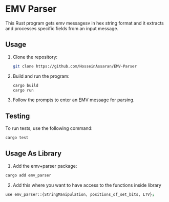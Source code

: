 # EMV Parser

This Rust program gets emv messagesv in hex string format and it extracts and processes specific fields from an input message.

## Usage

1. Clone the repository:

    ```bash
    git clone https://github.com/HosseinAssaran/EMV-Parser
    ```

2. Build and run the program:

    ```bash
    cargo build
    cargo run
    ```

3. Follow the prompts to enter an EMV message for parsing.

## Testing

To run tests, use the following command:

```bash
cargo test
```

## Usage As Library
1. Add the emv+parser package: 

```bash
cargo add emv_parser
```

2. Add this where you want to have access to the functions inside library

```bash
use emv_parser::{StringManipulation, positions_of_set_bits, LTV};

```